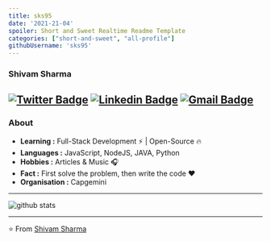 ```yaml
---
title: sks95
date: '2021-21-04'
spoiler: Short and Sweet Realtime Readme Template
categories: ["short-and-sweet", "all-profile"]
githubUsername: 'sks95'
---
```


### Shivam Sharma 
[![Twitter Badge](https://img.shields.io/badge/-Shivam_Sharma-1ca0f1?style=flat-square&logo=twitter&logoColor=white&link=https://twitter.com/SksBolt95)](https://twitter.com/SksBolt95)  [![Linkedin Badge](https://img.shields.io/badge/-Shivam_Sharma-blue?style=flat-square&logo=Linkedin&logoColor=white&link=https://www.linkedin.com/in/shivam-sharma-86a221a5///)](https://www.linkedin.com/in/shivam-sharma-86a221a5//) [![Gmail Badge](https://img.shields.io/badge/-shivamskssharma@gmail.com-c14438?style=flat-square&logo=Gmail&logoColor=white&link=mailto:shivamskssharma@gmail.com)](mailto:shivamskssharma@gmail.com)
---------------------------------------------------------------------------------------------------------------------------------------------------------------------------------
### About

-  **Learning :** Full-Stack Development :zap: | Open-Source :fire:	
-  **Languages :** JavaScript, NodeJS, JAVA, Python 
-  **Hobbies :** Articles & Music :headphones:
-  **Fact :** First solve the problem, then write the code :heart: 
-  **Organisation :** Capgemini

---------------------------------------------------------------------------------------------------------------------------------------------------------------------------------

![github stats](https://github-readme-stats.vercel.app/api?username=sks95&show_icons=true)

---------------------------------------------------------------------------------------------------------------------------------------------------------------------------------


⭐️ From [Shivam Sharma](https://github.com/sks95)
